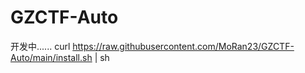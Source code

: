 # GZCTF-Auto

开发中......
curl https://raw.githubusercontent.com/MoRan23/GZCTF-Auto/main/install.sh | sh